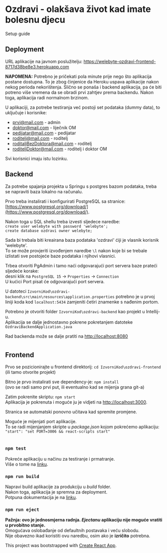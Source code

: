 # Ozdravi - olakšava život kad imate bolesnu djecu 

Setup guide

## Deployment

URL aplikacije na javnom poslužitelju: https://welebyte-ozdravi-frontend-8717d38be8e3.herokuapp.com

**NAPOMENA:** Potrebno je pričekati pola minute prije nego što aplikacija postane dostupna. To je zbog činjenice da 
Heroku uspava aplikacije nakon nekog perioda nekorištenja. Slično se ponaša i backend aplikacija, pa će 
biti potreno više vremena da se obradi prvi zahtjev prema backendu. Nakon toga, aplikacija radi normalnom brzinom.

U aplikaciji, za potrebe testiranja već postoji set podataka (dummy data), to uključuje i korisnike:

* prvi@mail.com - admin
* doktor@mail.com - liječnik OM
* pedijatar@mail.com - pedijatar
* roditelj@mail.com - roditelj
* roditaljBezDoktora@mail.com - roditelj
* roditeljDoktor@mail.com - roditelj i doktor OM

Svi korisnici imaju istu lozinku.

## Backend

Za potrebe spajanja projekta u Springu s postgres bazom podataka, treba se napraviti baza lokalno na računalu.

Prvo treba instalirati i konfigurirati PostgreSQL sa stranice: [https://www.postgresql.org/download/](https://www.postgresql.org/download/).

Nakon toga u SQL shellu treba izvesti sljedece naredbe: \
`create user welebyte with password 'welebyte';` \
`create database ozdravi owner welebyte;` 

Sada bi trebala biti kreairana baza podataka 'ozdravi' ćiji je vlasnik korisnik 'welebyte'. \
To se može provjeriti izvođenjem naredbe `\l` nakon koje bi se trebale \
izlistati sve postojeće baze podataka i njihovi vlasnici. 

Trbea otvoriti PgAdmin i tamo naći odgovarajući port servera baze prateći sljedeće korake: \
desni klik na `PostgreSQL 15` ->  `Properties` -> `Connection` \
U kućici Port pisat će odgovarajući port servera.

U datoteci `IzvorniKod\ozdravi-backend\src\main\resources\application.properties` potrebno je u prvoj 
liniji koda kod `localhost:5434` zamjeniti četiri znamenke s nađenim portom.

Potrebno je otvoriti folder `IzvorniKod\ozdravi-backend` kao projekt u Intellij-u. \
Aplikacija se dalje jednostavno pokrene pokretanjem datoteke `OzdraviBackendApplication.java`

Rad backenda može se dalje pratiti na [http://localhost:8080](http://localhost:8080)

#

## Frontend

Prvo se pozicionirajte u frontend direktorij: `cd IzvorniKod\ozdravi-frontend` \
(ili tamo otvorite projekt)

Bitno je prvo instalirati sve dependency-je: `npm install` \
(ovo se radi samo prvi put, ili eventualno kad se mijenja grana git-a)

Zatim pokrenite skriptu:
`npm start` \
Aplikacija je pokrenuta i moguće ju je vidjeti na [http://localhost:3000](http://localhost:3000).

Stranica se automatski ponovno učitava kad spremite promjene. 

Moguće je mijenjati port aplikacije. \
To se radi mijenjanjem skripte u *package.json* kojom pokrećemo aplikaciju: \
 `"start": "set PORT=3006 && react-scripts start"`

#

### `npm test`
Pokreće aplikaciju u načinu za testiranje i prmatranje. \
Više o tome na [linku](https://facebook.github.io/create-react-app/docs/running-tests).


### `npm run build`
Napravi build aplikacije za produkciju u *build* folder. \
Nakon toga, aplikacija je spremna za deployment. \
Potpuna dokumentacija je na [linku](https://facebook.github.io/create-react-app/docs/deployment).

### `npm run eject`
**Pažnja: ovo je jednosmjerna radnja. *Ejectanu* aplikaciju nije moguće vratiti u prvobitno stanje.** \
Omogućava oslobađanje od defaultnih postavaka i veću slobodu. \
Nije obavezno ikad koristiti ovu naredbu, osim ako je **izričito** potrebna.


This project was bootstrapped with [Create React App](https://github.com/facebook/create-react-app).

